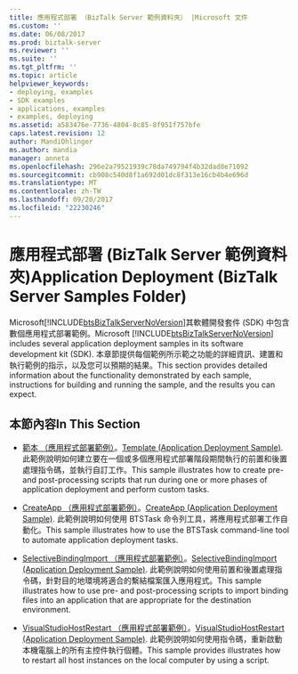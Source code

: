 ```yaml
---
title: 應用程式部署 （BizTalk Server 範例資料夾） |Microsoft 文件
ms.custom: ''
ms.date: 06/08/2017
ms.prod: biztalk-server
ms.reviewer: ''
ms.suite: ''
ms.tgt_pltfrm: ''
ms.topic: article
helpviewer_keywords:
- deploying, examples
- SDK examples
- applications, examples
- examples, deploying
ms.assetid: a583476e-7736-4804-8c85-8f951f757bfe
caps.latest.revision: 12
author: MandiOhlinger
ms.author: mandia
manager: anneta
ms.openlocfilehash: 296e2a79521939c78da749794f4b32dad8e71092
ms.sourcegitcommit: cb908c540d8f1a692d01dc8f313e16cb4b4e696d
ms.translationtype: MT
ms.contentlocale: zh-TW
ms.lasthandoff: 09/20/2017
ms.locfileid: "22230246"
---
```

# <a name="application-deployment-biztalk-server-samples-folder"></a><span data-ttu-id="7fd9c-102">應用程式部署 (BizTalk Server 範例資料夾)</span><span class="sxs-lookup"><span data-stu-id="7fd9c-102">Application Deployment (BizTalk Server Samples Folder)</span></span>
<span data-ttu-id="7fd9c-103">Microsoft[!INCLUDE[btsBizTalkServerNoVersion](../includes/btsbiztalkservernoversion-md.md)]其軟體開發套件 (SDK) 中包含數個應用程式部署範例。</span><span class="sxs-lookup"><span data-stu-id="7fd9c-103">Microsoft [!INCLUDE[btsBizTalkServerNoVersion](../includes/btsbiztalkservernoversion-md.md)] includes several application deployment samples in its software development kit (SDK).</span></span> <span data-ttu-id="7fd9c-104">本章節提供每個範例所示範之功能的詳細資訊、建置和執行範例的指示，以及您可以預期的結果。</span><span class="sxs-lookup"><span data-stu-id="7fd9c-104">This section provides detailed information about the functionality demonstrated by each sample, instructions for building and running the sample, and the results you can expect.</span></span>  
  
## <a name="in-this-section"></a><span data-ttu-id="7fd9c-105">本節內容</span><span class="sxs-lookup"><span data-stu-id="7fd9c-105">In This Section</span></span>  
  
-   <span data-ttu-id="7fd9c-106">[範本 （應用程式部署範例）](../core/template-application-deployment-sample.md)。</span><span class="sxs-lookup"><span data-stu-id="7fd9c-106">[Template (Application Deployment Sample)](../core/template-application-deployment-sample.md).</span></span> <span data-ttu-id="7fd9c-107">此範例說明如何建立要在一個或多個應用程式部署階段期間執行的前置和後置處理指令碼，並執行自訂工作。</span><span class="sxs-lookup"><span data-stu-id="7fd9c-107">This sample illustrates how to create pre- and post-processing scripts that run during one or more phases of application deployment and perform custom tasks.</span></span>  
  
-   <span data-ttu-id="7fd9c-108">[CreateApp （應用程式部署範例）](../core/createapp-application-deployment-sample.md)。</span><span class="sxs-lookup"><span data-stu-id="7fd9c-108">[CreateApp (Application Deployment Sample)](../core/createapp-application-deployment-sample.md).</span></span> <span data-ttu-id="7fd9c-109">此範例說明如何使用 BTSTask 命令列工具，將應用程式部署工作自動化。</span><span class="sxs-lookup"><span data-stu-id="7fd9c-109">This sample illustrates how to use the BTSTask command-line tool to automate application deployment tasks.</span></span>  
  
-   <span data-ttu-id="7fd9c-110">[SelectiveBindingImport （應用程式部署範例）](../core/selectivebindingimport-application-deployment-sample.md)。</span><span class="sxs-lookup"><span data-stu-id="7fd9c-110">[SelectiveBindingImport (Application Deployment Sample)](../core/selectivebindingimport-application-deployment-sample.md).</span></span> <span data-ttu-id="7fd9c-111">此範例說明如何使用前置和後置處理指令碼，針對目的地環境將適合的繫結檔案匯入應用程式。</span><span class="sxs-lookup"><span data-stu-id="7fd9c-111">This sample illustrates how to use pre- and post-processing scripts to import binding files into an application that are appropriate for the destination environment.</span></span>  
  
-   <span data-ttu-id="7fd9c-112">[VisualStudioHostRestart （應用程式部署範例）](../core/visualstudiohostrestart-application-deployment-sample.md)。</span><span class="sxs-lookup"><span data-stu-id="7fd9c-112">[VisualStudioHostRestart (Application Deployment Sample)](../core/visualstudiohostrestart-application-deployment-sample.md).</span></span> <span data-ttu-id="7fd9c-113">此範例說明如何使用指令碼，重新啟動本機電腦上的所有主控件執行個體。</span><span class="sxs-lookup"><span data-stu-id="7fd9c-113">This sample provides illustrates how to restart all host instances on the local computer by using a script.</span></span>
